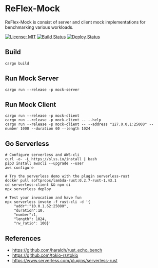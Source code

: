 # ReFlex-Mock

ReFlex-Mock is consist of server and client mock implementations for benchmarking various workloads.

[![License: MIT](https://img.shields.io/badge/License-MIT-yellow.svg)](https://github.com/mhxie/reflex-mock/blob/main/LICENSE)
[![Build Status](https://github.com/mhxie/reflex-mock/workflows/CI/badge.svg)](https://github.com/mhxie/reflex-mock/actions?query=workflow%3ACI)
[![Deploy Status](https://github.com/mhxie/reflex-mock/workflows/CD/badge.svg)](https://github.com/mhxie/reflex-mock/actions?query=workflow%3ACD)

## Build

    cargo build

## Run Mock Server

    cargo run --release -p mock-server

## Run Mock Client

    cargo run --release -p mock-client
    cargo run --release -p mock-client -- --help
    cargo run --release -p mock-client -- --address "127.0.0.1:25000" --number 1000 --duration 60 --length 1024

## Go Serverless

    # Configure serverless and AWS-cli
    curl -o- -L https://slss.io/install | bash
    pip3 install awscli --upgrade --user
    aws configure

    # Try the serverless demo with the plugin serverless-rust
    docker pull softprops/lambda-rust:0.2.7-rust-1.43.1
    cd serverless-client && npm ci
    npx serverless deploy

    # Test your invocation and have fun
    npx serverless invoke -f rust-cli -d '{
        "addr":"10.0.1.62:25000",
        "duration":10,
        "number":1,
        "length": 1024,
        "rw_ratio": 100}'

## References

* https://github.com/haraldh/rust_echo_bench
* https://github.com/tokio-rs/tokio
* https://www.serverless.com/plugins/serverless-rust
